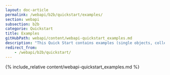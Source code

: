 ```yaml
---
layout: doc-article
permalink: /webapi/b2b/quickstart/examples/
section: webapi
subsection: b2b
categorie: Quickstart
title: Examples
gitHubPath: webapi/content/webapi-quickstart_examples.md
description: "This Quick Start contains examples (single objects, collections, geo-json object) of curl requests to Groupe PSA’s REST APIs."
redirect_from: 
    - /webapi/b2b/quickstart/
---
```


{% include_relative content/webapi-quickstart_examples.md %}